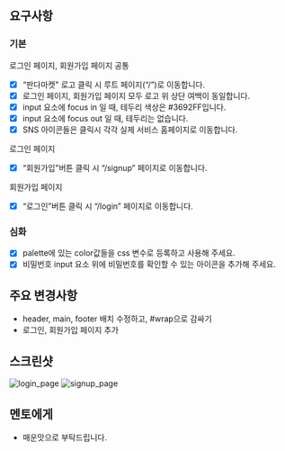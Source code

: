 ## 요구사항

### 기본

로그인 페이지, 회원가입 페이지 공통

- [x] “판다마켓" 로고 클릭 시 루트 페이지(“/”)로 이동합니다.
- [x] 로그인 페이지, 회원가입 페이지 모두 로고 위 상단 여백이 동일합니다.
- [x] input 요소에 focus in 일 때, 테두리 색상은 #3692FF입니다.
- [x] input 요소에 focus out 일 때, 테두리는 없습니다.
- [x] SNS 아이콘들은 클릭시 각각 실제 서비스 홈페이지로 이동합니다.

로그인 페이지

- [x] “회원가입”버튼 클릭 시 “/signup” 페이지로 이동합니다.

회원가입 페이지

- [x] “로그인”버튼 클릭 시 “/login” 페이지로 이동합니다.

### 심화

- [x] palette에 있는 color값들을 css 변수로 등록하고 사용해 주세요.
- [x] 비밀번호 input 요소 위에 비밀번호를 확인할 수 있는 아이콘을 추가해 주세요.

## 주요 변경사항

- header, main, footer 배치 수정하고, #wrap으로 감싸기
- 로그인, 회원가입 페이지 추가

## 스크린샷

![login_page]()
![signup_page]()

## 멘토에게

- 매운맛으로 부탁드립니다.
